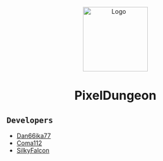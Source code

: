 <p align="center"> <img src="https://i.imgur.com/8X8ZDUv.png" alt="Logo" width="150" height="150"> </a>
<h1 align="center">PixelDungeon</h1> 

## `Developers`
- [Dan66ika77](https://github.com/Danika6677)
- [Coma112](https://github.com/Coma112)
- [SilkyFalcon](github.com/silkyfalcon)

